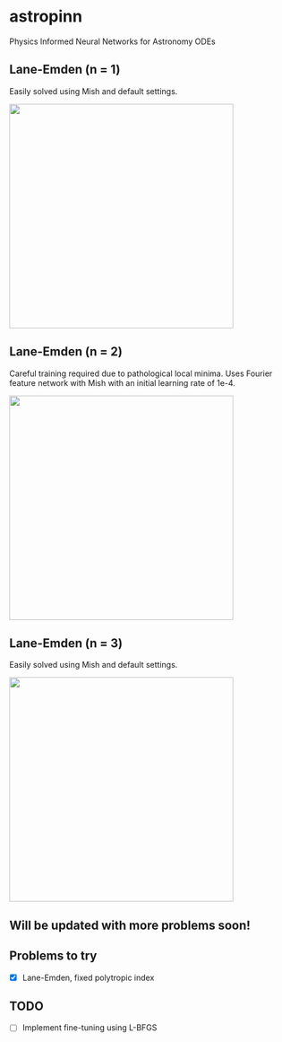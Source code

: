 # astropinn
Physics Informed Neural Networks for Astronomy ODEs

## Lane-Emden (n = 1)
Easily solved using Mish and default settings.

<img src="https://github.com/mtyhon/astropinn/blob/main/images/laneemden_n1_downsample10.gif" width="400" height="400">

## Lane-Emden (n = 2)
Careful training required due to pathological local minima. Uses Fourier feature network with Mish with an initial learning rate of 1e-4. 

<img src="https://github.com/mtyhon/astropinn/blob/main/images/laneemden_n2_downsample10.gif" width="400" height="400">

## Lane-Emden (n = 3)

Easily solved using Mish and default settings.

<img src="https://github.com/mtyhon/astropinn/blob/main/images/laneemden_n3_downsample10.gif" width="400" height="400">

## Will be updated with more problems soon!

## Problems to try

- [x] Lane-Emden, fixed polytropic index


## TODO

- [ ] Implement fine-tuning using L-BFGS
